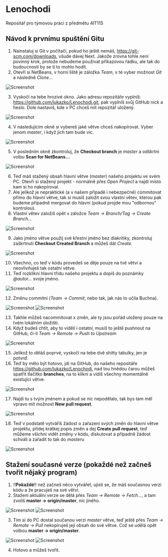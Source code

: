 # Lenochodi
Repositář pro týmovou práci z předmětu 4IT115



## Návod k prvnímu spuštění Gitu
1. Nainstaluj si Git v počítači, pokud ho ještě nemáš, https://git-scm.com/downloads, všude dávej Next. Jakože zrovna tohle není povinný krok, protože nebudeme používat příkazovou řádku, ale tak do budoucnosti by se ti to mohlo hodit.
2. Otevři si NetBeans, v horní liště je záložka *Team*, v té vyber možnost *Git* a následně *Clone...*

![Screenshot](Tutorial-img/00.png)

3. Vyskočí na tebe hrozivé okno. Jako adresu repozitáře vyplníš: https://github.com/lukazko/Lenochodi.git, pak vyplníš svůj GitHub nick a heslo. Dole nastavíš, kde v PC chceš mít repozitář uložený.

![Screenshot](Tutorial-img/01.png)

4. V následujícím okně si vybereš jaké větve chceš nakopírovat. Vyber jenom *master*, i když jich tam bude víc.

![Screenshot](Tutorial-img/02.png)

5. V posledním okně zkontroluj, že **Checkout branch** je *master* a odškrtni volbu **Scan for NetBeans...**

![Screenshot](Tutorial-img/03.png)

6. Teď máš stažený obsah hlavní větve (*master*) našeho projektu ve svém PC. Otevři si stažený projekt - normálně přes *Open Project* a najdi místo kam si ho nakopíroval.
7. Ale jelikož je nepraktické (a v našem případě i  nebezpečné) commitovat přímo do hlavní větve, tak si musíš založit svou vlastní větev, kterou pak budeme případně mergovat do hlavní (pokud projde mou "odbornou" kontrolou).
8. Vlastní větev založíš opět v záložce *Team -> Branch/Tag -> Create Branch...*

![Screenshot](Tutorial-img/04.png)

9. Jako jméno větve použij své křestní jméno bez diakritiky, zkontroluj zaškrtnutí **Checkout Created Branch** a můžeš dát *Create.*

![Screenshot](Tutorial-img/05.png)

10. Všechno, co teď v kódu provedeš se děje pouze na tvé větvi a neovlivňuješ tak ostatní větve.
11. Teď rozklikni hlavní třídu našeho projektu a dopiš do poznámky *@autor...* svoje jméno.

![Screenshot](Tutorial-img/06.png)

12. Změnu commitni (*Team -> Commit*, nebo tak, jak nás to učila Buchna).

![Screenshot](Tutorial-img/07.png)
![Screenshot](Tutorial-img/08.png)

13. Takhle můžeš nacommitovat x změn, ale ty jsou pořád uloženy pouze na tvém lokálním úložišti.
14. Když budeš chtít, aby to viděli i ostatní, musíš to ještě pushnout na GitHub, či-li *Team -> Remote -> Push to Upstream*

![Screenshot](Tutorial-img/09.png)

15. Jelikož to děláš poprvé, vyskočí na tebe dvě shitty tabulky, jen je potvrď.
16. Teď by mělo být hotovo, jdi na GitHub, do našeho repositáře https://github.com/lukazko/Lenochodi, nad tou hnědou čarou můžeš spatřit tlačítko **branches**, na to klikni a vidíš všechny momentálně existující větve.

![Screenshot](Tutorial-img/10.png)

17. Najdi tu s tvým jménem a pokud se nic nepodělalo, tak bys tam měl vpravo mít možnost **New pull request**.

![Screenshot](Tutorial-img/11.png)

18. Teď v podstatě vytváříš žádost o zařazení svých změn do hlavní větve projektu, přidej krátkej popis změn a dej **Create pull request**, teď můžeme všichni vidět změny v kódu, diskutovat a případně žádost schváli a zařadit to tak do *master*u

![Screenshot](Tutorial-img/12.png)



## Stažení současné verze (pokaždé než začneš tvořit nějaký program)
1. !!**Pokaždé**!! než začneš něco vytvářet, ujisti se, že máš současnou verzi kódu a že pracuješ na své větvi.
2. Stažení aktuální verze se dělá přes *Team -> Remote -> Fetch...*, a tam zvolíš **master -> origin/master**, nic jiného.

![Screenshot](Tutorial-img/13.png)
![Screenshot](Tutorial-img/14.png)

3. Tím si do PC dostal součanou verzi *master* větve, teď ještě přes *Team -> Remote -> Pull* nekopíruješ její obsah do své větve. Což se udělá opět volbou **master -> origin/master**.

![Screenshot](Tutorial-img/15.png)
![Screenshot](Tutorial-img/16.png)

4. Hotovo a můžeš tvořit.

